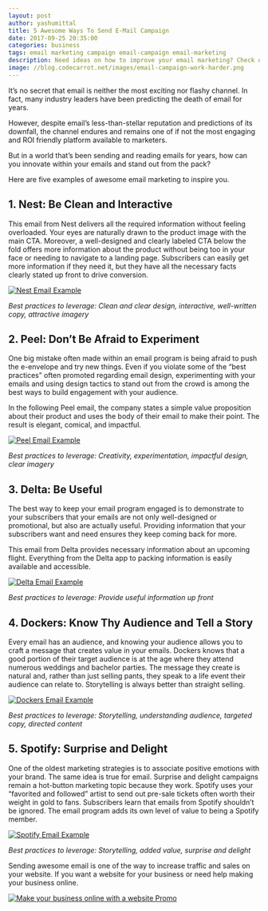 ```yaml
---
layout: post
author: yashumittal
title: 5 Awesome Ways To Send E-Mail Campaign
date: 2017-09-25 20:35:00
categories: business
tags: email marketing campaign email-campaign email-marketing
description: Need ideas on how to improve your email marketing? Check out these five examples of awesome email marketing strategy and design.
image: //blog.codecarrot.net/images/email-campaign-work-harder.png
---
```


It’s no secret that email is neither the most exciting nor flashy channel. In fact, many industry leaders have been predicting the death of email for years.

However, despite email’s less-than-stellar reputation and predictions of its downfall, the channel endures and remains one of if not the most engaging and ROI friendly platform available to marketers.

But in a world that’s been sending and reading emails for years, how can you innovate within your emails and stand out from the pack?

Here are five examples of awesome email marketing to inspire you.

## 1. Nest: Be Clean and Interactive

This email from Nest delivers all the required information without feeling overloaded. Your eyes are naturally drawn to the product image with the main CTA. Moreover, a well-designed and clearly labeled CTA below the fold offers more information about the product without being too in your face or needing to navigate to a landing page. Subscribers can easily get more information if they need it, but they have all the necessary facts clearly stated up front to drive conversion.

[![Nest Email Example](//blog.codecarrot.net/images/nest-email-2.png)](//codecarrot.net/)

*Best practices to leverage: Clean and clear design, interactive, well-written copy, attractive imagery*

## 2. Peel: Don’t Be Afraid to Experiment

One big mistake often made within an email program is being afraid to push the e-envelope and try new things. Even if you violate some of the “best practices” often promoted regarding email design, experimenting with your emails and using design tactics to stand out from the crowd is among the best ways to build engagement with your audience.

In the following Peel email, the company states a simple value proposition about their product and uses the body of their email to make their point. The result is elegant, comical, and impactful.

[![Peel Email Example](//blog.codecarrot.net/images/peel-email-example-1.jpg)](//codecarrot.net/)

*Best practices to leverage: Creativity, experimentation, impactful design, clear imagery*

## 3. Delta: Be Useful

The best way to keep your email program engaged is to demonstrate to your subscribers that your emails are not only well-designed or promotional, but also are actually useful. Providing information that your subscribers want and need ensures they keep coming back for more.

This email from Delta provides necessary information about an upcoming flight. Everything from the Delta app to packing information is easily available and accessible.

[![Delta Email Example](//blog.codecarrot.net/images/delta-example.png)](http;//codecarrot.net/)

*Best practices to leverage: Provide useful information up front*

## 4. Dockers: Know Thy Audience and Tell a Story

Every email has an audience, and knowing your audience allows you to craft a message that creates value in your emails. Dockers knows that a good portion of their target audience is at the age where they attend numerous weddings and bachelor parties. The message they create is natural and, rather than just selling pants, they speak to a life event their audience can relate to. Storytelling is always better than straight selling.

[![Dockers Email Example](//blog.codecarrot.net/images/dockers-email-marketing.png)](//codecarrot.net/)

*Best practices to leverage: Storytelling, understanding audience, targeted copy, directed content*

## 5. Spotify: Surprise and Delight

One of the oldest marketing strategies is to associate positive emotions with your brand. The same idea is true for email. Surprise and delight campaigns remain a hot-button marketing topic because they work. Spotify uses your “favorited and followed” artist to send out pre-sale tickets often worth their weight in gold to fans. Subscribers learn that emails from Spotify shouldn’t be ignored. The email program adds its own level of value to being a Spotify member.

[![Spotify Email Example](//blog.codecarrot.net/images/spotify-email.png)](//codecarrot.net/)

*Best practices to leverage: Storytelling, added value, surprise and delight*

Sending awesome email is one of the way to increase traffic and sales on your website. If you want a website for your business or need help making your business online.

[![Make your business online with a website Promo](//blog.codecarrot.net/images/lady-siting-and-working-on-laptop-make-business-online-with-a-website-promo.png)](//codecarrot.net/)
